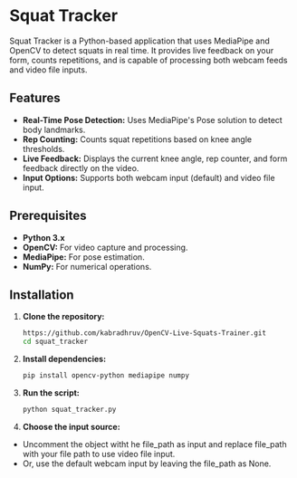 # Squat Tracker

Squat Tracker is a Python-based application that uses MediaPipe and OpenCV to detect squats in real time. It provides live feedback on your form, counts repetitions, and is capable of processing both webcam feeds and video file inputs.

## Features

- **Real-Time Pose Detection:** Uses MediaPipe's Pose solution to detect body landmarks.
- **Rep Counting:** Counts squat repetitions based on knee angle thresholds.
- **Live Feedback:** Displays the current knee angle, rep counter, and form feedback directly on the video.
- **Input Options:** Supports both webcam input (default) and video file input.

## Prerequisites

- **Python 3.x**
- **OpenCV:** For video capture and processing.
- **MediaPipe:** For pose estimation.
- **NumPy:** For numerical operations.

## Installation

1. **Clone the repository:**
   ```bash
   https://github.com/kabradhruv/OpenCV-Live-Squats-Trainer.git
   cd squat_tracker
   ```
2. **Install dependencies:**
    ```bash
    pip install opencv-python mediapipe numpy
    ```

3. **Run the script:**
    ```bash
    python squat_tracker.py
    ```

4. **Choose the input source:**
- Uncomment the object witht he file_path as input and replace file_path with your file path to use video file input.
- Or, use the default webcam input by leaving the file_path as None.
